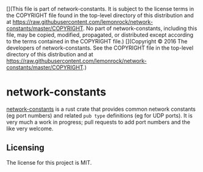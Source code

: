 [](This file is part of network-constants. It is subject to the license terms in the COPYRIGHT file found in the top-level directory of this distribution and at https://raw.githubusercontent.com/lemonrock/network-constants/master/COPYRIGHT. No part of network-constants, including this file, may be copied, modified, propagated, or distributed except according to the terms contained in the COPYRIGHT file.)
[](Copyright © 2016 The developers of network-constants. See the COPYRIGHT file in the top-level directory of this distribution and at https://raw.githubusercontent.com/lemonrock/network-constants/master/COPYRIGHT.)

# network-constants

[network-constants] is a rust crate that provides common network constants (eg port numbers) and related `pub type` definitions (eg for UDP ports). It is very much a work in progress; pull requests to add port numbers and the like very welcome.


## Licensing

The license for this project is MIT.

[network-constants]: https://github.com/lemonrock/network-constants "network-constants GitHub page"
